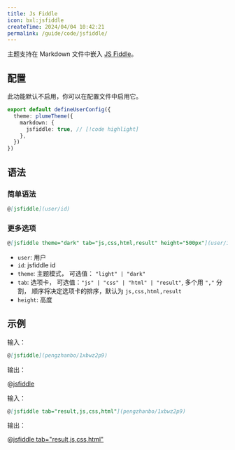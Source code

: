 ```yaml
---
title: Js Fiddle
icon: bxl:jsfiddle
createTime: 2024/04/04 10:42:21
permalink: /guide/code/jsfiddle/
---
```


主题支持在 Markdown 文件中嵌入 [JS Fiddle](https://jsfiddle.net/)。

## 配置

此功能默认不启用，你可以在配置文件中启用它。

```ts title=".vuepress/config.ts"
export default defineUserConfig({
  theme: plumeTheme({
    markdown: {
      jsfiddle: true, // [!code highlight]
    },
  })
})
```

## 语法

### 简单语法

```md
@[jsfiddle](user/id)
```

### 更多选项

```md
@[jsfiddle theme="dark" tab="js,css,html,result" height="500px"](user/id)
```

- `user`: 用户
- `id`: jsfiddle id
- `theme`: 主题模式， 可选值： `"light" | "dark"`
- `tab`: 选项卡， 可选值：`"js" | "css" | "html" | "result"`, 多个用 `","` 分割，
  顺序将决定选项卡的排序，默认为 `js,css,html,result`
- `height`: 高度

## 示例

输入：

```md
@[jsfiddle](pengzhanbo/1xbwz2p9)
```

输出：

@[jsfiddle](pengzhanbo/1xbwz2p9)

输入：

```md
@[jsfiddle tab="result,js,css,html"](pengzhanbo/1xbwz2p9)
```

输出：

@[jsfiddle tab="result,js,css,html"](pengzhanbo/1xbwz2p9)
